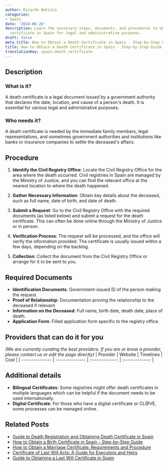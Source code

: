 ```yaml
---
author: Ricardo Batista
categories:
- Spain
date: '2024-06-20'
description: Learn the necessary steps, documents, and procedures to obtain a death
  certificate in Spain for legal and administrative purposes.
draft: false
meta_title: How to Obtain a Death Certificate in Spain - Step-by-Step Guide
title: How to Obtain a Death Certificate in Spain - Step-by-Step Guide
translationKey: spain-death_certificate
---
```


## Description
### What is it?
A death certificate is a legal document issued by a government authority that declares the date, location, and cause of a person's death. It is essential for various legal and administrative purposes.

### Who needs it?
A death certificate is needed by the immediate family members, legal representatives, and sometimes government authorities and institutions like banks or insurance companies to settle the deceased's affairs.

## Procedure
1. **Identify the Civil Registry Office**: Locate the Civil Registry Office for the area where the death occurred. Civil registries in Spain are managed by the Ministry of Justice, and you can find the relevant office at the nearest location to where the death happened.
   
2. **Gather Necessary Information**: Obtain key details about the deceased, such as full name, date of birth, and date of death. 

3. **Submit a Request**: Go to the Civil Registry Office with the required documents (as listed below) and submit a request for the death certificate. This can often be done online through the Ministry of Justice or in person.
   
4. **Verification Process**: The request will be processed, and the office will verify the information provided. The certificate is usually issued within a few days, depending on the backlog.
   
5. **Collection**: Collect the document from the Civil Registry Office or arrange for it to be sent to you.

## Required Documents
- **Identification Documents**: Government-issued ID of the person making the request.
- **Proof of Relationship**: Documentation proving the relationship to the deceased if relevant.
- **Information on the Deceased**: Full name, birth date, death date, place of death.
- **Application Form**: Filled application form specific to the registry office.

## Providers that can do it for you
_(We are currently curating the best providers. If you are or know a provider, please contact us or edit the page directly)_
| Provider        |     Website     |     Timelines    |       Cost      |
| --------------- | --------------- |  :-------------: | :-------------: |

## Additional details
- **Bilingual Certificates**: Some registries might offer death certificates in multiple languages which can be helpful if the document needs to be used internationally.
- **Digital Certificate**: For those who have a digital certificate or CL@VE, some processes can be managed online.



## Related Posts

- [Guide to Death Registration and Obtaining Death Certificate in Spain](https://tramitit.com/guides/spain/death_registration/)
- [How to Obtain a Birth Certificate in Spain - Step-by-Step Guide](https://tramitit.com/guides/spain/birth_certificate/)
- [How to Obtain a Marriage Certificate: Requirements and Procedure](https://tramitit.com/guides/spain/marriage_certificate/)
- [Certificate of Last Will Acts: A Guide for Executors and Heirs](https://tramitit.com/guides/spain/certificate_of_last_will_acts/)
- [Guide to Obtaining a Last Will Certificate in Spain](https://tramitit.com/guides/spain/last_will_certificate_request/)